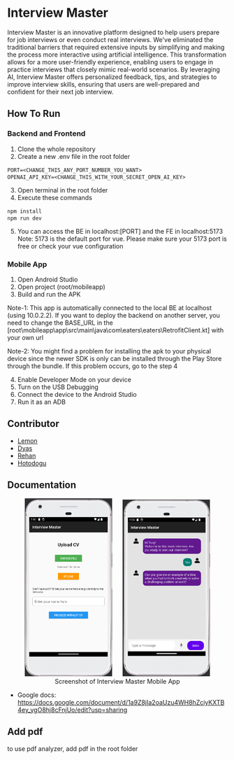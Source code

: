 # Interview Master

Interview Master is an innovative platform designed to help users prepare for job interviews or even conduct real interviews. We've eliminated the traditional barriers that required extensive inputs by simplifying and making the process more interactive using artificial intelligence. This transformation allows for a more user-friendly experience, enabling users to engage in practice interviews that closely mimic real-world scenarios. By leveraging AI, Interview Master offers personalized feedback, tips, and strategies to improve interview skills, ensuring that users are well-prepared and confident for their next job interview. 

## How To Run

### Backend and Frontend
1. Clone the whole repository
2. Create a new .env file in the root folder
```
PORT=<CHANGE_THIS_ANY_PORT_NUMBER_YOU_WANT>
OPENAI_API_KEY=<CHANGE_THIS_WITH_YOUR_SECRET_OPEN_AI_KEY>
```
3. Open terminal in the root folder
4. Execute these commands
```
npm install
npm run dev
```
5. You can access the BE in localhost:[PORT] and the FE in localhost:5173
Note: 5173 is the default port for vue. Please make sure your 5173 port is free or check your vue configuration
### Mobile App 
1. Open Android Studio
2. Open project (root/mobileapp)
3. Build and run the APK

Note-1: This app is automatically connected to the local BE at localhost (using 10.0.2.2). If you want to deploy the backend on another server, you need to change the BASE_URL in the [root\mobileapp\app\src\main\java\com\eaters\eaters\RetrofitClient.kt] with your own url

Note-2: You might find a problem for installing the apk to your physical device since the newer SDK is only can be installed through the Play Store through the bundle. If this problem occurs, go to the step 4

4. Enable Developer Mode on your device
5. Turn on the USB Debugging
6. Connect the device to the Android Studio
7. Run it as an ADB

## Contributor
- [Lemon](https://github.com/Lemonwsl)
- [Dyas](https://github.com/Lemonwsl)
- [Rehan](https://github.com/rehanadi30)
- [Hotodogu](https://github.com/hotodogu)

## Documentation

<p align="center">
  <img src="docs/ss-mob-1.png" alt="Interview Master Mobile App-1" style="width: 200px; display: inline; margin-right: 10px;"/>
  <img src="docs/ss-mob-2.png" alt="Interview Master Mobile App-2" style="width: 200px; display: inline; margin-left: 10px;"/>
  <br>
  Screenshot of Interview Master Mobile App
</p>

- Google docs: https://docs.google.com/document/d/1a9Z8jIa2oaUzu4WH8hZciyKXTB4ey_ygO8hj8cFnjUo/edit?usp=sharing


## Add pdf
to use pdf analyzer, add pdf in the root folder